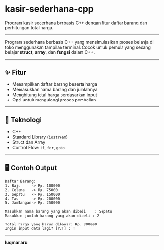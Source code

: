 # kasir-sederhana-cpp
Program kasir sederhana berbasis C++ dengan fitur daftar barang dan perhitungan total harga.

---

Program sederhana berbasis C++ yang mensimulasikan proses belanja di toko menggunakan tampilan terminal. Cocok untuk pemula yang sedang belajar **struct**, **array**, dan **fungsi** dalam C++.

---

## ✨ Fitur

- Menampilkan daftar barang beserta harga
- Memasukkan nama barang dan jumlahnya
- Menghitung total harga berdasarkan input
- Opsi untuk mengulangi proses pembelian

---

## 🧠 Teknologi

- C++
- Standard Library (`iostream`)
- Struct dan Array
- Control Flow: `if`, `for`, `goto`

---

## 🖥️ Contoh Output

```
Daftar Barang:
1. Baju     -> Rp. 100000
2. Celana   -> Rp. 75000
3. Sepatu   -> Rp. 150000
4. Tas      -> Rp. 200000
5. JamTangan-> Rp. 250000

Masukkan nama barang yang akan dibeli    : Sepatu
Masukkan jumlah barang yang akan dibeli : 2

Total harga yang harus dibayar: Rp. 300000
Ingin input data lagi? [Y/T] : T
```

---

**luqmanaru**
